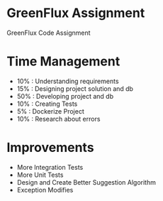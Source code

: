 # GreenFlux Assignment
 GreenFlux Code Assignment

# Time Management
- 10% : Understanding requirements 
- 15% : Designing project solution and db
- 50% : Developing project and db
- 10% : Creating Tests
- 5%  : Dockerize Project
- 10% : Research about errors
 
# Improvements
- More Integration Tests
- More Unit Tests
- Design and Create Better Suggestion Algorithm
- Exception Modifies
